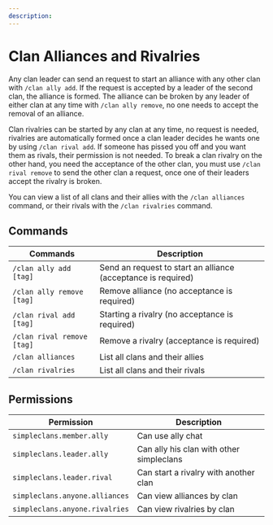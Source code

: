 ```yaml
---
description: 
---
```


# Clan Alliances and Rivalries

Any clan leader can send an request to start an alliance with any other clan with `/clan ally add`. If the request is accepted by a leader of the second clan, the alliance is formed. The alliance can be broken by any leader of either clan at any time with `/clan ally remove`, no one needs to accept the removal of an alliance.

Clan rivalries can be started by any clan at any time, no request is needed, rivalries are automatically formed once a clan leader decides he wants one by using `/clan rival add`. If someone has pissed you off and you want them as rivals, their permission is not needed. To break a clan rivalry on the other hand, you need the acceptance of the other clan, you must use `/clan rival remove` to send the other clan a request, once one of their leaders accept the rivalry is broken.

You can view a list of all clans and their allies with the `/clan alliances` command, or their rivals with the `/clan rivalries` command.

## Commands

|Commands|Description|
|---|---|
|`/clan ally add [tag]`|Send an request to start an alliance (acceptance is required)|
|`/clan ally remove [tag]`|Remove alliance (no acceptance is required)|
|`/clan rival add [tag]`|Starting a rivalry (no acceptance is required)|
|`/clan rival remove [tag]`|Remove a rivalry (acceptance is required)|
|`/clan alliances`|List all clans and their allies|
|`/clan rivalries`|List all clans and their rivals|

## Permissions

|Permission|Description|
|---|---|
|`simpleclans.member.ally`|Can use ally chat|
|`simpleclans.leader.ally`|Can ally his clan with other simpleclans|
|`simpleclans.leader.rival`|Can start a rivalry with another clan|
|`simpleclans.anyone.alliances`|Can view alliances by clan|
|`simpleclans.anyone.rivalries`|Can view rivalries by clan|
